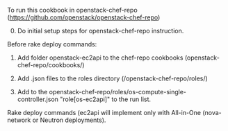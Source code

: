 To run this cookbook in openstack-chef-repo (https://github.com/openstack/openstack-chef-repo)

0. Do initial setup steps for openstack-chef-repo instruction.

Before rake deploy commands:

1. Add folder openstack-ec2api to the chef-repo cookbooks (openstack-chef-repo/cookbooks/)

2. Add .json files to the roles directory (/openstack-chef-repo/roles/) 

3. Add to the openstack-chef-repo/roles/os-compute-single-controller.json
    "role[os-ec2api]" to the run list.

Rake deploy commands (ec2api will implement only with All-in-One (nova-network or Neutron deployments). 

